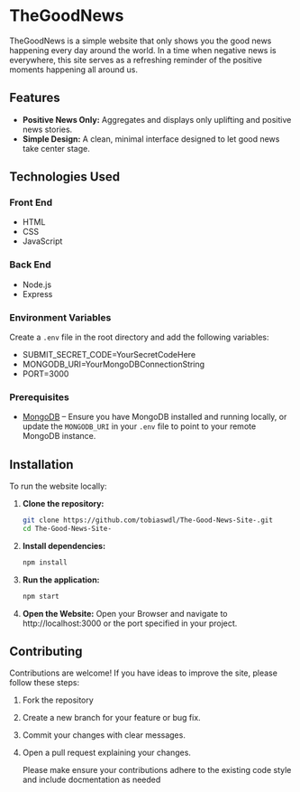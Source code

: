 # TheGoodNews

TheGoodNews is a simple website that only shows you the good news happening every day around the world. In a time when negative news is everywhere, this site serves as a refreshing reminder of the positive moments happening all around us.

## Features

- **Positive News Only:** Aggregates and displays only uplifting and positive news stories.
- **Simple Design:** A clean, minimal interface designed to let good news take center stage.

## Technologies Used

### Front End
- HTML
- CSS
- JavaScript

### Back End
- Node.js
- Express


### Environment Variables

Create a `.env` file in the root directory and add the following variables:

- SUBMIT_SECRET_CODE=YourSecretCodeHere
- MONGODB_URI=YourMongoDBConnectionString
- PORT=3000

### Prerequisites

- [MongoDB](https://www.mongodb.com/try/download/community)
– Ensure you have MongoDB installed and running locally, or update the `MONGODB_URI` in your `.env` file to point to your remote MongoDB instance.


## Installation

To run the website locally:

1. **Clone the repository:**

   ```bash
   git clone https://github.com/tobiaswdl/The-Good-News-Site-.git
   cd The-Good-News-Site-

2. **Install dependencies:**
   ```bash
   npm install

 3. **Run the application:**
    ```bash
    npm start

  4. **Open the Website:**
     Open your Browser and navigate to http://localhost:3000
     or the port specified in your project.

## Contributing 

 Contributions are welcome! If you have ideas to improve the site, please follow these steps:

 1. Fork the repository
 2. Create a new branch for your feature or bug fix.
 3. Commit your changes with clear messages.
 4. Open a pull request explaining your changes.

    Please make ensure your contributions adhere to the existing code style and include docmentation as needed 
